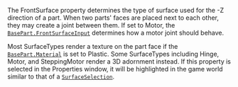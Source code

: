 The FrontSurface property determines the type of surface used for the -Z
direction of a part. When two parts' faces are placed next to each other,
they may create a joint between them. If set to Motor, the
[`BasePart.FrontSurfaceInput`](https://create.roblox.com/docs/reference/engine/classes/BasePart#FrontSurfaceInput) determines how a motor joint should
behave.

Most SurfaceTypes render a texture on the part face if the
[`BasePart.Material`](https://create.roblox.com/docs/reference/engine/classes/BasePart#Material) is set to Plastic. Some SurfaceTypes including
Hinge, Motor, and SteppingMotor render a 3D adornment instead. If this
property is selected in the Properties window, it will be highlighted in
the game world similar to that of a [`SurfaceSelection`](https://create.roblox.com/docs/reference/engine/classes/SurfaceSelection).